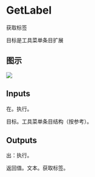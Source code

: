 # GetLabel

获取标签

目标是工具菜单条目扩展

## 图示

![]($-20221218-21134145.png)

## Inputs

在。执行。

目标。工具菜单条目结构（按参考）。  

## Outputs

出：执行。

返回值。文本。获取标签。

